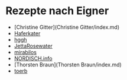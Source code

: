 Rezepte nach Eigner
=====================

* [Christine Gitter](Christine Gitter/index.md)
* [Haferkater](Haferkater/index.md)
* [hggh](hggh/index.md)
* [JettaRosewater](JettaRosewater/index.md)
* [mirabilos](mirabilos/index.md)
* [NORDISCH.info](NORDISCH.info/index.md)
* [Thorsten Braun](Thorsten Braun/index.md)
* [toerb](toerb/index.md)
